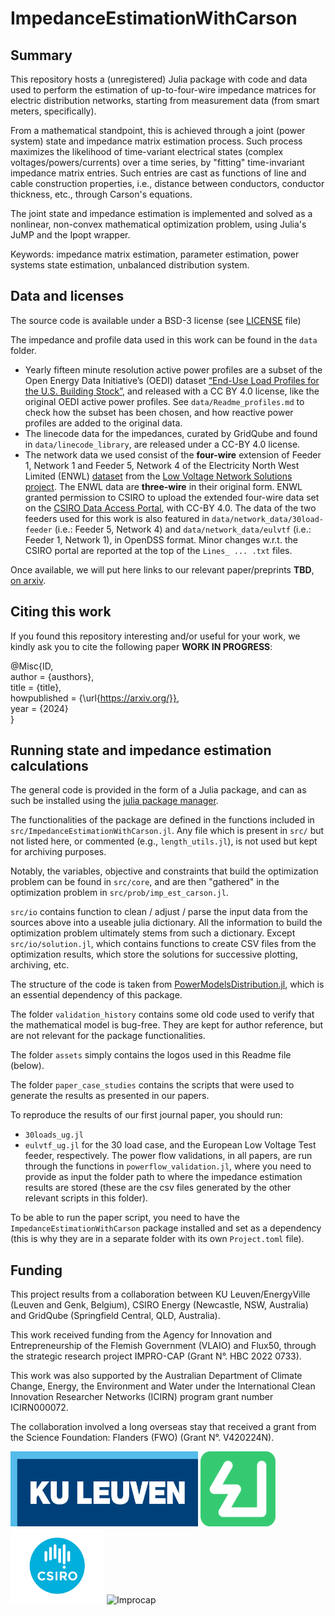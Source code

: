 # ImpedanceEstimationWithCarson

## Summary
This repository hosts a (unregistered) Julia package with code and data used to perform the estimation of up-to-four-wire impedance matrices for electric distribution networks, starting from measurement data (from smart meters, specifically).

From a mathematical standpoint, this is achieved through a joint (power system) state and impedance matrix estimation process. Such process maximizes the likelihood of time-variant electrical states (complex voltages/powers/currents) over a time series, by "fitting" time-invariant impedance matrix entries. Such entries are cast as functions of line and cable construction properties, i.e., distance between conductors, conductor thickness, etc., through Carson's equations.

The joint state and impedance estimation is implemented and solved as a nonlinear, non-convex mathematical optimization problem, using Julia's JuMP and the Ipopt wrapper.

Keywords: impedance matrix estimation, parameter estimation, power systems state estimation, unbalanced distribution system.

## Data and licenses

The source code is available under a BSD-3 license (see [LICENSE](LICENSE) file)

The impedance and profile data used in this work can be found in the `data` folder.

- Yearly fifteen minute resolution active power profiles are a subset of the Open Energy Data Initiative’s (OEDI) dataset [“End-Use Load Profiles for the U.S. Building Stock”](https://data.openei.org/submissions/4520), and released with a CC BY 4.0 license, like the original OEDI active power profiles. See `data/Readme_profiles.md` to check how the subset has been chosen, and how reactive power profiles are added to the original data.
- The linecode data for the impedances, curated by GridQube and found in `data/linecode_library`, are released under a CC-BY 4.0 license. 
- The network data we used consist of the **four-wire** extension of Feeder 1, Network 1 and Feeder 5, Network 4 of the Electricity North West Limited (ENWL) [dataset](https://ieeexplore.ieee.org/iel7/59/4374138/07051294.pdf) from the [Low Voltage Network Solutions project](https://www.enwl.co.uk/go-net-zero/innovation/smaller-projects/low-carbon-networks-fund/low-voltage-network-solutions/). The ENWL data are **three-wire** in their original form. ENWL granted permission to CSIRO to upload the extended four-wire data set on the [CSIRO Data Access Portal](https://doi.org/10.25919/jaae-vc35), with CC-BY 4.0. The data of the two feeders used for this work is also featured in `data/network_data/30load-feeder` (i.e.: Feeder 5, Network 4) and `data/network_data/eulvtf` (i.e.: Feeder 1, Network 1), in OpenDSS format. Minor changes w.r.t. the CSIRO portal are reported at the top of the `Lines_ ... .txt` files.

Once available, we will put here links to our relevant paper/preprints **TBD**, [on arxiv](https://arxiv.org/).

## Citing this work
If you found this repository interesting and/or useful for your work, we kindly ask you to cite the following paper **WORK IN PROGRESS**:

@Misc{ID, <br />
author = {austhors}, <br />
title = {title}, <br />
howpublished = {\url{https://arxiv.org/}}, <br />
year = {2024} <br />
}

## Running state and impedance estimation calculations

The general code is provided in the form of a Julia package, and can as such be installed using the [julia package manager](https://pkgdocs.julialang.org/v1/managing-packages/#Adding-unregistered-packages).

The functionalities of the package are defined in the functions included in `src/ImpedanceEstimationWithCarson.jl`. Any file which is present in `src/` but not listed here, or commented (e.g., `length_utils.jl`), is not used but kept for archiving purposes.

Notably, the variables, objective and constraints that build the optimization problem can be found in `src/core`, and are then "gathered" in the optimization problem in `src/prob/imp_est_carson.jl`. 

`src/io` contains function to clean / adjust / parse the input data from the sources above into a useable julia dictionary. All the information to build the optimization problem ultimately stems from such a dictionary. Except `src/io/solution.jl`, which contains functions to create CSV files from the optimization results, which store the solutions for successive plotting, archiving, etc.

The structure of the code is taken from [PowerModelsDistribution.jl](https://github.com/lanl-ansi/PowerModelsDistribution.jl), which is an essential dependency of this package.

The folder `validation_history` contains some old code used to verify that the mathematical model is bug-free. They are kept for author reference, but are not relevant for the package functionalities.

The folder `assets` simply contains the logos used in this Readme file (below).

The folder `paper_case_studies` contains the scripts that were used to generate the results as presented in our papers.

To reproduce the results of our first journal paper, you should run:
- `30loads_ug.jl`
- `eulvtf_ug.jl`
for the 30 load case, and the European Low Voltage Test feeder, respectively.
The power flow validations, in all papers, are run through the functions in `powerflow_validation.jl`, where you need to provide as input the folder path to where the impedance estimation results are stored (these are the csv files generated by the other relevant scripts in this folder).

To be able to run the paper script, you need to have the `ImpedanceEstimationWithCarson` package installed and set as a dependency (this is why they are in a separate folder with its own `Project.toml` file).


## Funding

This project results from a collaboration between KU Leuven/EnergyVille (Leuven and Genk, Belgium), CSIRO Energy (Newcastle, NSW, Australia) and GridQube (Springfield Central, QLD, Australia).

This work received funding from the Agency for Innovation and Entrepreneurship of the Flemish Government (VLAIO) and Flux50, through the strategic research project IMPRO-CAP (Grant N°. HBC 2022 0733).

This work was also supported by the Australian Department of Climate Change, Energy, the Environment and Water under the International Clean Innovation Researcher Networks (ICIRN) program grant number ICIRN000072. 

The collaboration involved a long overseas stay that received a grant from the Science Foundation: Flanders (FWO) (Grant N°. V420224N).

<img src="./assets/readme/ku_leuven_logo.png" alt="KULeuven" height="120" width="300"/>
<img src="./assets/readme/ENERGYVILLE-ICOON.png" alt="EnergyVille" height="120" width="120"/>
<img src="./assets/readme/CSIRO-logo.png" alt="CSIRO" height="120" width="150"/>
<img src="./assets/readme/improcap_logo.png" alt="Improcap" height="120" width="450"/>
